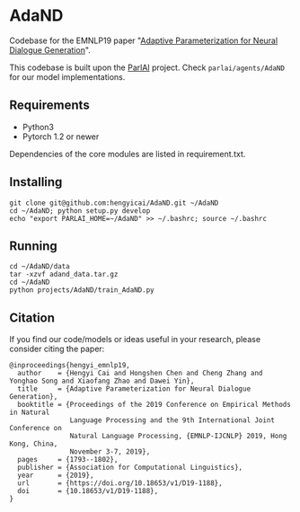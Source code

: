 # AdaND
Codebase for the EMNLP19 paper "[Adaptive Parameterization for Neural Dialogue Generation](https://www.aclweb.org/anthology/D19-1188/)".

This codebase is built upon the [ParlAI](https://parl.ai/) project. Check `parlai/agents/AdaND` for our model implementations.


## Requirements
- Python3
- Pytorch 1.2 or newer

Dependencies of the core modules are listed in requirement.txt.

## Installing
```
git clone git@github.com:hengyicai/AdaND.git ~/AdaND
cd ~/AdaND; python setup.py develop
echo "export PARLAI_HOME=~/AdaND" >> ~/.bashrc; source ~/.bashrc
```

## Running

```
cd ~/AdaND/data
tar -xzvf adand_data.tar.gz
cd ~/AdaND
python projects/AdaND/train_AdaND.py
```

## Citation
If you find our code/models or ideas useful in your research, please consider citing the paper:
```Tex
@inproceedings{hengyi_emnlp19,
  author    = {Hengyi Cai and Hongshen Chen and Cheng Zhang and Yonghao Song and Xiaofang Zhao and Dawei Yin},
  title     = {Adaptive Parameterization for Neural Dialogue Generation},
  booktitle = {Proceedings of the 2019 Conference on Empirical Methods in Natural
               Language Processing and the 9th International Joint Conference on
               Natural Language Processing, {EMNLP-IJCNLP} 2019, Hong Kong, China,
               November 3-7, 2019},
  pages     = {1793--1802},
  publisher = {Association for Computational Linguistics},
  year      = {2019},
  url       = {https://doi.org/10.18653/v1/D19-1188},
  doi       = {10.18653/v1/D19-1188},
}
```

